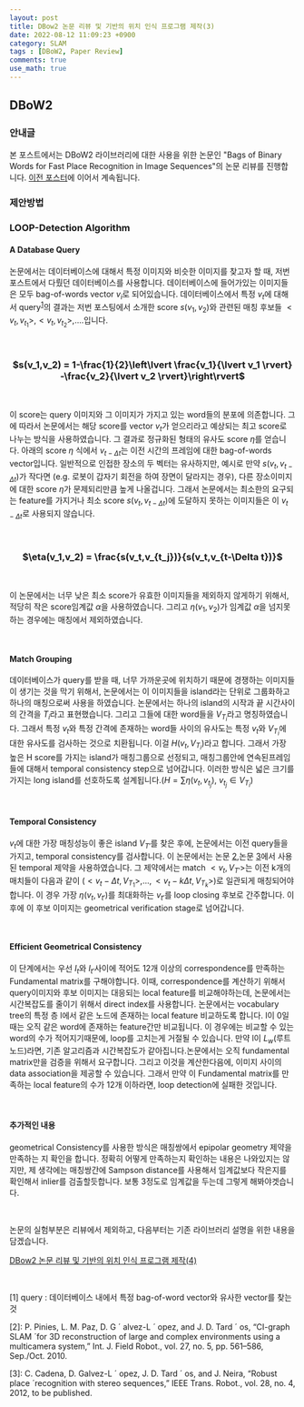 ```yaml
---
layout: post
title: DBow2 논문 리뷰 및 기반의 위치 인식 프로그램 제작(3)
date: 2022-08-12 11:09:23 +0900
category: SLAM
tags : [DBoW2, Paper Review]
comments: true
use_math: true
---
```

## DBoW2

### 안내글

본 포스트에서는 DBoW2 라이브러리에 대한 사용을 위한 논문인 "Bags of Binary Words for Fast Place Recognition in Image Sequences"의 논문 리뷰를 진행합니다. 
[이전 포스터](https://jeonhyeongjunkw.github.io/slam/2022/08/05/DBoW2_2.html)에 이어서 계속됩니다.

### 제안방법

### LOOP-Detection Algorithm

#### A Database Query

논문에서는 데이터베이스에 대해서 특정 이미지와 비슷한 이미지를 찾고자 할 때, 저번 포스트에서 다뤘던 데이터베이스를 사용합니다. 데이터베이스에 들어가있는 이미지들은 
모두 bag-of-words vector $v_i$로 되어있습니다. 데이터베이스에서 특정 $v_t$에 대해서 query<sup>[1](#query)</sup>의 결과는 저번 포스팅에서 소개한 score $s(v_{1},v_{2})$와 관련된 매칭 후보들 $<v_t,v_{t_1}>,<v_t,v_{t_2}>,....$입니다.

<br/>

### <center>   $s(v_1,v_2) = 1-\frac{1}{2}\left\lvert \frac{v_1}{\lvert v_1 \rvert} -\frac{v_2}{\lvert v_2 \rvert}\right\rvert$</center>

<br/>

이 score는 query 이미지와 그 이미지가 가지고 있는 word들의 분포에 의존합니다. 그에 따라서 논문에서는 해당 score를 vector $v_t$가 얻으리라고 예상되는 최고 score로 나누는 방식을 사용하였습니다. 그 결과로 정규화된 형태의 유사도 score $\eta$를 얻습니다. 아래의 score $\eta$ 식에서 $v_{t-\Delta t}$는 이전 시간의 프레임에 대한 bag-of-words vector입니다. 일반적으로 인접한 장소의 두 벡터는 유사하지만, 예시로 만약 $s(v_t,v_{t-\Delta t})$가 작다면 (e.g. 로봇이 갑자기 회전을 하여 장면이 달라지는 경우), 다른 장소이미지에 대한 score $\eta$가 문제되리만큼 높게 나올겁니다. 그래서 논문에서는 최소한의 요구되는 feature를 가지거나 최소 score $s(v_t,v_{t-\Delta t})$에 도달하지 못하는 이미지들은 이 $v_{t-\Delta t}$로 사용되지 않습니다. 

<br/>

### <center>   $\eta(v_1,v_2) = \frac{s(v_t,v_{t_j})}{s(v_t,v_{t-\Delta t})}$</center>

<br/>

이 논문에서는 너무 낮은 최소 score가 유효한 이미지들을 제외하지 않게하기 위해서, 적당히 작은 score임계값 $\alpha$을 사용하였습니다. 그리고 $\eta(v_1,v_2)$가 임계값 $\alpha$을 넘지못하는 경우에는 매칭에서 제외하였습니다.

<br/>

#### Match Grouping

데이터베이스가 query를 받을 때, 너무 가까운곳에 위치하기 때문에 경쟁하는 이미지들이 생기는 것을 막기 위해서, 논문에서는 이 이미지들을 island라는 단위로 그룹화하고 하나의 매칭으로써 사용을 하였습니다. 논문에서는 하나의 island의 시작과 끝 시간사이의 간격을 $T_i$라고 표현했습니다. 그리고 그들에 대한 word들을 $V_{T_i}$라고 명칭하였습니다. 그래서 특정 $v_t$와 특정 간격에 존재하는 word들 사이의 유사도는 특정 $v_t$와 $V_{T_i}$에 대한 유사도를 검사하는 것으로 치환됩니다. 이걸 $H(v_t,V_{T_i})$라고 합니다. 그래서 가장 높은 H score를 가지는 island가 매칭그룹으로 선정되고, 매칭그룹안에 연속된프레임들에 대해서 temporal consistency step으로 넘어갑니다. 이러한 방식은 넓은 크기를 가지는 long island를 선호하도록 설계됩니다.($H = \sum \eta(v_t,v_{t_j})$, $v_{t_j} \in V_{T_i}$)

<br/>

#### Temporal Consistency 

$v_t$에 대한 가장 매칭성능이 좋은 island $V_{T'}$를 찾은 후에, 논문에서는 이전 query들을 가지고, temporal consistency를 검사합니다. 이 논문에서는 논문 [2](#[2]),논문 [3](#[3])에서 사용된 temporal 제약을 사용하였습니다. 그 제약에서는 match $<v_t, V_{T'}>$는 이전 k개의 매치들이 다음과 같이 ($<v_t-\Delta t, V_{T_1}>,$...$,<v_t-k\Delta t, V_{T_k}>$)로 일관되게 매칭되어야합니다. 이 경우 가장 $\eta(v_t,v_{t'})$를 최대화하는 $v_{t'}$를 loop closing 후보로 간주합니다. 이후에 이 후보 이미지는 geometrical verification stage로 넘어갑니다.

<br/>

#### Efficient Geometrical Consistency

이 단계에서는 우선 $I_t$와 $I_{t'}$사이에 적어도 12개 이상의 correspondence를 만족하는 Fundamental matrix를 구해야합니다. 이때, correspondence를 계산하기 위해서 query이미지와 후보 이미지는 대응되는 local feature를 비교해야하는데, 논문에서는 시간복잡도를 줄이기 위해서 direct index를 사용합니다. 논문에서는 vocabulary tree의 특정 층 l에서 같은 노드에 존재하는 local feature 비교하도록 합니다. l이 0일 때는 오직 같은 word에 존재하는 feature간만 비교됩니다. 이 경우에는 비교할 수 있는 word의 수가 적어지기때문에, loop를 고치는게 거절될 수 있습니다. 만약 l이 $L_w$(루트 노드)라면, 기존 알고리즘과 시간복잡도가 같아집니다.논문에서는 오직 fundamental matrix만을 검증을 위해서 요구합니다. 그리고 이것을 계산한다음에, 이미지 사이의 data association을 제공할 수 있습니다. 그래서 만약 이 Fundamental matrix를 만족하는 local feature의 수가 12개 이하라면, loop detection에 실패한 것입니다. 

<br/>

#### 추가적인 내용

geometrical Consistency를 사용한 방식은 매칭쌍에서 epipolar geometry 제약을 만족하는 지 확인을 합니다. 정확히 어떻게 만족하는지 확인하는 내용은 나와있지는 않지만, 제 생각에는 매칭쌍간에 Sampson distance를 사용해서 임계값보다 작은지를 확인해서 inlier를 검출할듯합니다. 보통 3정도로 임계값을 두는데 그렇게 해봐야겟습니다.

<br/>

논문의 실험부분은 리뷰에서 제외하고, 다음부터는 기존 라이브러리 설명을 위한 내용을 담겠습니다. 

[DBow2 논문 리뷰 및 기반의 위치 인식 프로그램 제작(4)](https://jeonhyeongjunkw.github.io/slam/2022/08/22/DBoW2_4.html)

<br/>

<a name="query"></a> [1] query : 데이터베이스 내에서 특정 bag-of-word vector와 유사한 vector를 찾는 것

<a name="[2]"></a> [2]: P. Pinies, L. M. Paz, D. G ´ alvez-L ´ opez, and J. D. Tard ´ os, “CI-graph SLAM ´for 3D reconstruction of large and complex environments using a multicamera system,” Int. J. Field Robot., vol. 27, no. 5, pp. 561–586, Sep./Oct. 2010.

<a name="[3]"></a> [3]: C. Cadena, D. Galvez-L ´ opez, J. D. Tard ´ os, and J. Neira, “Robust place ´recognition with stereo sequences,” IEEE Trans. Robot., vol. 28, no. 4, 2012, to be published.